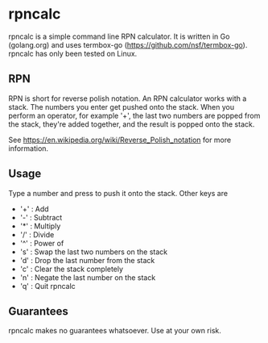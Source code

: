 rpncalc
=======
rpncalc is a simple command line RPN calculator.
It is written in Go (golang.org) and uses 
termbox-go (https://github.com/nsf/termbox-go).
rpncalc has only been tested on Linux.

RPN
---
RPN is short for reverse polish notation. 
An RPN calculator works with a stack. The numbers you enter
get pushed onto the stack. When you perform an operator, for
example '+', the last two numbers are popped from the stack, 
they're added together, and the result is popped onto the 
stack.

See https://en.wikipedia.org/wiki/Reverse_Polish_notation for
more information.

Usage
-----
Type a number and press <Enter> to push it onto the stack.
Other keys are
* '+' : Add
* '-' : Subtract
* '\*' : Multiply
* '/' : Divide
* '^' : Power of
* 's' : Swap the last two numbers on the stack
* 'd' : Drop the last number from the stack
* 'c' : Clear the stack completely
* 'n' : Negate the last number on the stack
* 'q' : Quit rpncalc

Guarantees
----------
rpncalc makes no guarantees whatsoever. Use at your own risk.
